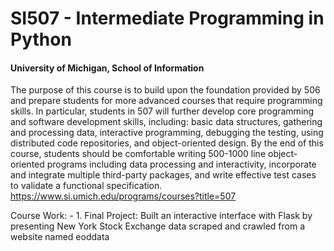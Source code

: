 # SI507 - Intermediate Programming in Python
#### University of Michigan, School of Information
The purpose of this course is to build upon the foundation provided by 506 and prepare students for more advanced courses that require programming skills. In particular, students in 507 will further develop core programming and software development skills, including: basic data structures, gathering and processing data, interactive programming, debugging the testing, using distributed code repositories, and object-oriented design. By the end of this course, students should be comfortable writing 500-1000 line object-oriented programs including data processing and interactivity, incorporate and integrate multiple third-party packages, and write effective test cases to validate a functional specification. 
https://www.si.umich.edu/programs/courses?title=507

Course Work:
    - 1. Final Project: Built an interactive interface with Flask by presenting New York Stock Exchange data scraped and crawled from a website named eoddata
